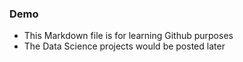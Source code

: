 ### Demo

- This Markdown file is for learning Github purposes
- The Data Science projects would be posted later
